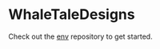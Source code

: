 # WhaleTaleDesigns

Check out the [env](https://github.com/WhaleTaleDesigns/env) repository to get started.
